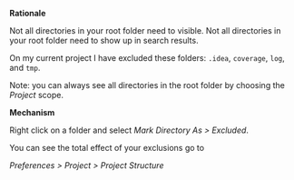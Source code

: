 **Rationale**

Not all directories in your root folder need to visible. Not all directories in your root folder need to show up in search results.

On my current project I have excluded these folders: `.idea`, `coverage`, `log`, and `tmp`.

Note: you can always see all directories in the root folder by choosing the _Project_ scope.

**Mechanism**

Right click on a folder and select _Mark Directory As > Excluded_.

You can see the total effect of your exclusions go to

_Preferences > Project > Project Structure_
